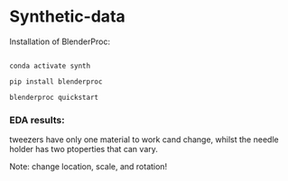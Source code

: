 # Synthetic-data

Installation of BlenderProc: 

```conda create -n synth python=3.10

conda activate synth

pip install blenderproc

blenderproc quickstart
```


### EDA results:
tweezers have only one material to work cand change, whilst the needle holder has two ptoperties that can vary.


Note: change location, scale, and rotation!
